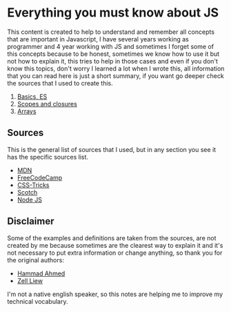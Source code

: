 # Everything you must know about JS

This content is created to help to understand and remember all concepts that are important in Javascript, I have several years working as programmer and 4 year working with JS and sometimes I forget some of this concepts because to be honest, sometimes we know how to use it but not how to explain it, this tries to help in those cases and even if you don't know this topics, don't worry I learned a lot when I wrote this, all information that you can read here is just a short summary, if you want go deeper check the sources that I used to create this.

1. [Basics, ES](basics.md)
2. [Scopes and closures](scopes.md)
3. [Arrays](arrays.md)

## Sources

This is the general list of sources that I used, but in any section you see it has the specific sources list.

- [MDN](https://developer.mozilla.org/en-US/)
- [FreeCodeCamp](https://www.freecodecamp.org/)
- [CSS-Tricks](https://css-tricks.com/)
- [Scotch](https://scotch.io/)
- [Node JS](https://nodejs.org/en/docs/)

## Disclaimer

Some of the examples and definitions are taken from the sources, are not created by me because sometimes are the clearest way to explain it and it's not necessary to put extra information or change anything, so thank you for the original authors:

- [Hammad Ahmed](https://twitter.com/shammadahmed)
- [Zell Liew](https://twitter.com/zellwk)

I'm not a native english speaker, so this notes are helping me to improve my technical vocabulary.



